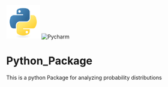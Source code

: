 
<div >
  <img  src = "https://github.com/devicons/devicon/blob/master/icons/python/python-original.svg" title="Python" alt="Python" width="90" height="90"/>
  <img src ="https://seeklogo.com/images/P/pycharm-logo-51B1427388-seeklogo.com.png" alt="Pycharm" width="90" height="90"/>
  </div>


# Python_Package

This is a python Package  for analyzing probability distributions
